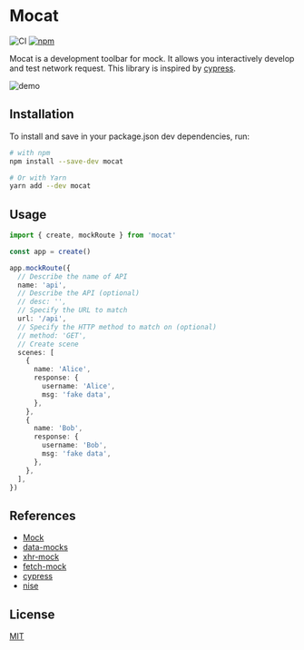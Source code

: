 # Mocat

![CI](https://github.com/lawvs/mocat/workflows/CI/badge.svg)
[![npm](https://img.shields.io/npm/v/mocat)](https://www.npmjs.com/package/mocat)

Mocat is a development toolbar for mock. It allows you interactively develop and test network request. This library is inspired by [cypress](https://github.com/cypress-io/cypress).

![demo](https://user-images.githubusercontent.com/18554747/98848902-bd531d80-2495-11eb-8ce9-bbb29eea46d7.gif)

## Installation

To install and save in your package.json dev dependencies, run:

```sh
# with npm
npm install --save-dev mocat

# Or with Yarn
yarn add --dev mocat
```

## Usage

```ts
import { create, mockRoute } from 'mocat'

const app = create()

app.mockRoute({
  // Describe the name of API
  name: 'api',
  // Describe the API (optional)
  // desc: '',
  // Specify the URL to match
  url: '/api',
  // Specify the HTTP method to match on (optional)
  // method: 'GET',
  // Create scene
  scenes: [
    {
      name: 'Alice',
      response: {
        username: 'Alice',
        msg: 'fake data',
      },
    },
    {
      name: 'Bob',
      response: {
        username: 'Bob',
        msg: 'fake data',
      },
    },
  ],
})
```

## References

- [Mock](https://github.com/nuysoft/Mock)
- [data-mocks](https://github.com/ovotech/data-mocks)
- [xhr-mock](https://github.com/jameslnewell/xhr-mock)
- [fetch-mock](https://github.com/wheresrhys/fetch-mock)
- [cypress](https://github.com/cypress-io/cypress)
- [nise](https://github.com/sinonjs/nise)

## License

[MIT](LICENCE)
